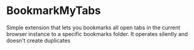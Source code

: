 # BookmarkMyTabs
Simple extension that lets you bookmarks all open tabs in the current browser instance to a specific bookmarks folder. It operates silently and doesn't create duplicates
